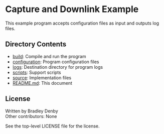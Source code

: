 # Capture and Downlink Example

This example program accepts configuration files as input and outputs log files.

## Directory Contents

* [build](build/README.md): Compile and run the program
* [configuration](configuration/README.md): Program configuration files
* [logs](logs/README.md): Destination directory for program logs
* [scripts](scripts/README.md): Support scripts
* [source](source/crosslink-los.cpp): Implementation files
* [README.md](README.md): This document

## License

Written by Bradley Denby  
Other contributors: None

See the top-level LICENSE file for the license.
